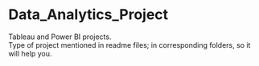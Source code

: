 # Data_Analytics_Project

Tableau and Power BI projects.<br>
Type of project mentioned in readme files; in corresponding folders, so it will help you.

